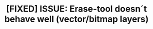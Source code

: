 ---
title: '[FIXED] ISSUE: Erase-tool doesn´t behave well (vector/bitmap layers)'
redirect_to:
  - 'https://discuss.pencil2d.org/t/fixed-issue-erase-tool-doesn-t-behave-well-vector-bitmap-layers/519'
---